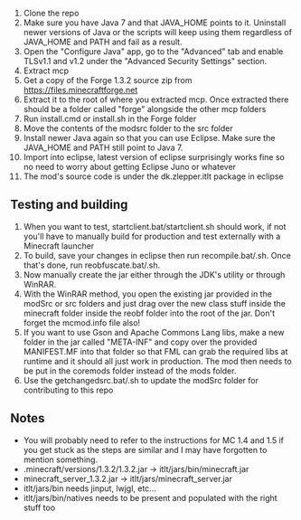1. Clone the repo
2. Make sure you have Java 7 and that JAVA_HOME points to it. Uninstall newer versions of Java or the scripts will keep using them regardless of JAVA_HOME and PATH and fail as a result.
3. Open the "Configure Java" app, go to the "Advanced" tab and enable TLSv1.1 and v1.2 under the "Advanced Security Settings" section.
4. Extract mcp
5. Get a copy of the Forge 1.3.2 source zip from https://files.minecraftforge.net
6. Extract it to the root of where you extracted mcp. Once extracted there should be a folder called "forge" alongside the other mcp folders
7. Run install.cmd or install.sh in the Forge folder
8. Move the contents of the modsrc folder to the src folder
9. Install newer Java again so that you can use Eclipse. Make sure the JAVA_HOME and PATH still point to Java 7.
10. Import into eclipse, latest version of eclipse surprisingly works fine so no need to worry about getting Eclipse Juno or whatever
11. The mod's source code is under the dk.zlepper.itlt package in eclipse

## Testing and building
1. When you want to test, startclient.bat/startclient.sh should work, if not you'll have to manually build for production and test externally with a Minecraft launcher
2. To build, save your changes in eclipse then run recompile.bat/.sh. Once that's done, run reobfuscate.bat/.sh.
3. Now manually create the jar either through the JDK's utility or through WinRAR.
4. With the WinRAR method, you open the existing jar provided in the modSrc or src folders and just drag over the new class stuff inside the minecraft folder inside the reobf folder into the root of the jar. Don't forget the mcmod.info file also!
5. If you want to use Gson and Apache Commons Lang libs, make a new folder in the jar called "META-INF" and copy over the provided MANIFEST.MF into that folder so that FML can grab the required libs at runtime and it should all just work in production. The mod then needs to be put in the coremods folder instead of the mods folder.
6. Use the getchangedsrc.bat/.sh to update the modSrc folder for contributing to this repo

## Notes
- You will probably need to refer to the instructions for MC 1.4 and 1.5 if you get stuck as the steps are similar and I may have forgotten to mention something.
- .minecraft/versions/1.3.2/1.3.2.jar -> itlt/jars/bin/minecraft.jar
- minecraft_server_1.3.2.jar -> itlt/jars/minecraft_server.jar
- itlt/jars/bin needs jinput, lwjgl, etc...
- itlt/jars/bin/natives needs to be present and populated with the right stuff too
